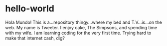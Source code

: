# hello-world
Hola Mundo! This is a...repository thingy...where my bed and T.V...is...on the web.
My name is Tweeter. I enjoy cake, The Simpsons, and spending time with my wife. I am learning coding for the very first time. Trying hard to make that internet cash, dig?
